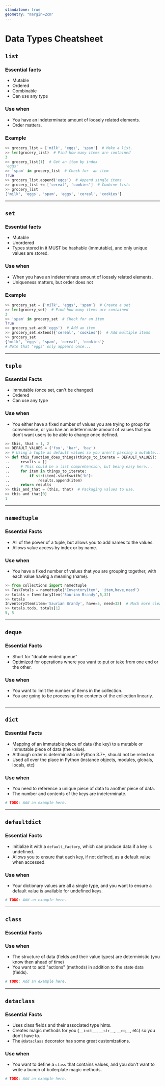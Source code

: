 ```yaml
---
standalone: true
geometry: "margin=2cm"
---
```


# Data Types Cheatsheet

## `list`

### Essential facts

- Mutable
- Ordered
- Combinable
- Can use any type

### Use when
- You have an indeterminate amount of loosely related elements.
- Order matters.

### Example

```python
>> grocery_list = ['milk', 'eggs', 'spam']  # Make a list.
>> len(grocery_list)  # Find how many items are contained
3
>> grocery_list[1]  # Get an item by index
'eggs'
>> 'spam' in grocery_list  # Check for  an item
True
>> grocery_list.append('eggs')  # Append single items
>> grocery_list += ['cereal', 'cookies']  # Combine lists
>> grocery_list
['milk', 'eggs', 'spam', 'eggs', 'cereal', 'cookies']
```

---

## `set`

### Essential facts
- Mutable
- Unordered
- Types stored in it MUST be hashable (immutable), and only unique values are stored.

### Use when
- When you have an indeterminate amount of loosely related elements.
- Uniqueness matters, but order does not

### Example

```python
>> grocery_set = {'milk', 'eggs', 'spam'}  # Create a set
>> len(grocery_set)  # Find how many items are contained
3
>> 'spam' in grocery_set  # Check for an item
True
>> grocery_set.add('eggs')  # Add an item
>> grocery_set.extend({'cereal', 'cookies'})  # Add multiple items
>> grocery_set
{'milk', 'eggs', 'spam', 'cereal', 'cookies'}
# Note that 'eggs' only appears once...
```

---

## `tuple`

### Essential Facts

- Immutable (once set, can't be changed)
- Ordered
- Can use any type

### Use when

- You either have a fixed number of values you are trying to group for convenience, or you hae an indeterminate amount of values that you don't want users to be able to change once defined.

```python
>> this, that = 1, 2
>> DEFAULT_VALUES = ('foo', 'bar', 'baz')
>> # Using a tuple as default values so you aren't passing a mutable...
>> def this_function_does_things(things_to_iterate = DEFAULT_VALUES):
..     results = []
..     # This could be a list comprehension, but being easy here...
..     for item in things_to_iterate:
..         if str(item).startswith('b'):
..             results.append(item)
..     return results
>> this_and_that = (this, that)  # Packaging values to use.
>> this_and_that[0]
1
```

---

## `namedtuple`

### Essential Facts

- All of the power of a tuple, but allows you to add names to the values.
- Allows value access by index or by name.

### Use when

- You have a fixed number of values that you are grouping together, with each value having a meaning (name).


```python
>> from collections import namedtuple
>> TaskTotals = namedtuple('InventoryItem', 'item,have,need')
>> totals = InventoryItem('Saurian Brandy',5,32)
>> totals
InventoryItem(item='Saurian Brandy', have=5, need=32)  # Much more clear
>> totals.todo, totals[1]
5, 5
```

---

## `deque`

### Essential Facts

- Short for "double ended queue"
- Optimized for operations where you want to put or take from one end or the other.

### Use when

- You want to limit the number of items in the collection.
- You are going to be processing the contents of the collection linearly.

```python

```

---

## `dict`

### Essential Facts

- Mapping of an immutable piece of data (the key) to a mutable or immutable piece of data (the value).
- Although order is deterministic in Python 3.7+, should not be relied on.
- Used all over the place in Python (instance objects, modules, globals, locals, etc)

### Use when

- You need to reference a unique piece of data to another piece of data.
- The number and contents of the keys are indeterminate.

```python
# TODO: Add an example here.
```

---

## `defaultdict`

### Essential Facts

- Initialize it with a `default_factory`, which can produce data if a key is undefined.
- Allows you to ensure that each key, if not defined, as a default value when accessed.

### Use when

- Your dictionary values are all a single type, and you want to ensure a default value is available for undefined keys.

```python
# TODO: Add an example here.
```

---

## `class`

### Essential Facts

### Use when

- The structure of data (fields and their value types) are deterministic (you know then ahead of time)
- You want to add "actions" (methods) in addition to the state data (fields).

```python
# TODO: Add an example here.
```

---

## `dataclass`

### Essential Facts

- Uses class fields and their associated type hints.
- Creates magic methods for you (`__init__`, `__str__`, `__eq__`, etc) so you don't have to.
- The `@dataclass` decorator has some great customizations.

### Use when

- You want to define a `class` that contains values, and you don't want to write a bunch of boilerplate magic methods.

```python
# TODO: Add an example here.
```
